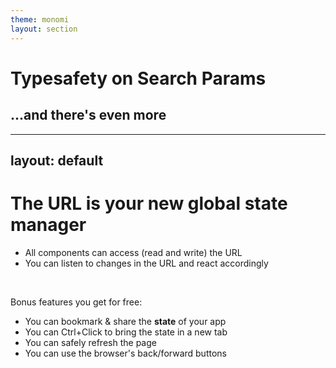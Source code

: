 ```yaml
---
theme: monomi
layout: section
---
```


# Typesafety on Search Params

## ...and there's even more

---
layout: default
---

# The URL is your new global state manager

- All components can access (read and write) the URL
- You can listen to changes in the URL and react accordingly

<br />

Bonus features you get for free:
- You can bookmark & share the **state** of your app
- You can Ctrl+Click to bring the state in a new tab
- You can safely refresh the page
- You can use the browser's back/forward buttons